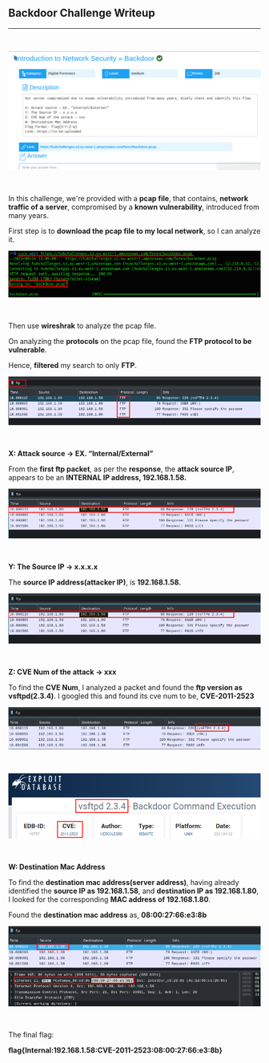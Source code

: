 ## Backdoor Challenge Writeup
---
<br>

![backdoor](images/backdoor.png)

<br>

In this challenge, we're provided with a **pcap file**, that contains, **network traffic of a server**, compromised by a **known vulnerability**, introduced from many years.

First step is to **download the pcap file to my local network**, so I can analyze it.

![backdoor](images/pcap.png)

<br>

Then use **wireshrak** to analyze the pcap file.

On analyzing the **protocols** on the pcap file, found the **FTP protocol to be vulnerable**.

Hence, **filtered** my search to only **FTP**.

![backdoor](images/ftp.png)

<br>

**X: Attack source → EX. “Internal/External”**

From the **first ftp packet**, as per the **response**, the **attack source IP**, appears to be an **INTERNAL IP address,  192.168.1.58.**

![backdoor](images/internal.png)

<br>

**Y: The Source IP → x.x.x.x**

The **source IP address(attacker IP)**, is **192.168.1.58.**

![backdoor](images/internal.png)

<br>

**Z: CVE Num of the attack → xxx**

To find the **CVE Num**, I analyzed a packet and found the **ftp version as vsftpd(2.3.4)**. I googled this and found its cve num to be, **CVE-2011-2523**

![backdoor](images/version.png)

<br>

![backdoor](images/vsftpd.png)

<br>

**W: Destination Mac Address**

To find the **destination mac address(server address)**, having already identified the **source IP as 192.168.1.58**, and **destination IP as 192.168.1.80**, I looked for the corresponding **MAC address of 192.168.1.80**.

Found the **destination mac address** as, **08:00:27:66:e3:8b**

![backdoor](images/dest.png)

<br>

The final flag:

**flag{Internal:192.168.1.58:CVE-2011-2523:08:00:27:66:e3:8b}**







